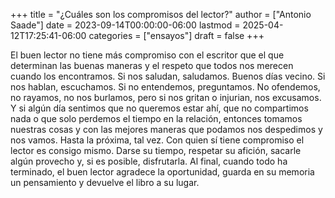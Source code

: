 +++
title = "¿Cuáles son los compromisos del lector?"
author = ["Antonio Saade"]
date = 2023-09-14T00:00:00-06:00
lastmod = 2025-04-12T17:25:41-06:00
categories = ["ensayos"]
draft = false
+++

El buen lector no tiene más compromiso con el escritor que el que determinan las buenas maneras y el respeto que todos nos merecen cuando los encontramos. Si nos saludan, saludamos. Buenos días vecino. Si nos hablan, escuchamos.  Si no entendemos, preguntamos. No ofendemos, no rayamos, no nos burlamos, pero si nos gritan o injurian, nos excusamos. Y si algún día sentimos que no queremos estar ahí, que no compartimos nada o que solo perdemos el tiempo en la relación, entonces tomamos nuestras cosas y con las mejores maneras que podamos nos despedimos y nos vamos. Hasta la próxima, tal vez. Con quien sí tiene compromiso el lector es consigo mismo. Darse su tiempo, respetar su afición, sacarle algún provecho y, si es posible, disfrutarla. Al final, cuando todo ha terminado, el buen lector agradece la oportunidad, guarda en su memoria un pensamiento y devuelve el libro a su lugar.
